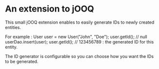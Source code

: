 An extension to jOOQ
=========================================
This small jOOQ extension enables to easily generate IDs to newly created entities.

For example :
User user = new User("John", "Doe");
user.getId(); // null
userDao.insert(user);
user.getId(); // 123456789 : the generated ID for this entity.

The ID generator is configurable so you can choose how you want the IDs to be generated.